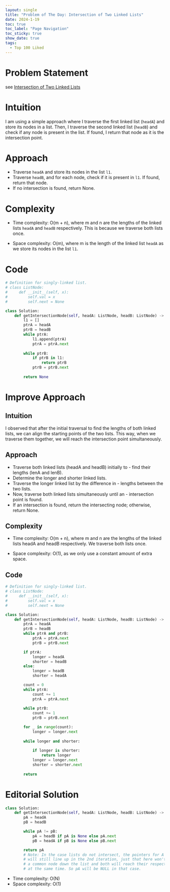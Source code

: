 ```yaml
---
layout: single
title: "Problem of The Day: Intersection of Two Linked Lists"
date: 2024-1-19
toc: true
toc_label: "Page Navigation"
toc_sticky: true
show_date: true
tags:
  - Top 100 Liked
---
```

# Problem Statement
see [Intersection of Two Linked Lists](https://leetcode.com/problems/intersection-of-two-linked-lists/description/?envType=study-plan-v2&envId=top-100-liked)

# Intuition
I am using a simple approach where I traverse the first linked list (`headA`) and store its nodes in a list. Then, I traverse the second linked list (`headB`) and check if any node is present in the list. If found, I return that node as it is the intersection point.

# Approach
- Traverse `headA` and store its nodes in the list `l1`.
- Traverse `headB`, and for each node, check if it is present in `l1`. If found, return that node.
- If no intersection is found, return None.

# Complexity
- Time complexity:
O(m + n), where m and n are the lengths of the linked lists `headA` and `headB` respectively. This is because we traverse both lists once.

- Space complexity:
O(m), where m is the length of the linked list `headA` as we store its nodes in the list `l1`.

# Code
```python
# Definition for singly-linked list.
# class ListNode:
#     def __init__(self, x):
#         self.val = x
#         self.next = None

class Solution:
    def getIntersectionNode(self, headA: ListNode, headB: ListNode) -> Optional[ListNode]:
        l1 = []
        ptrA = headA
        ptrB = headB
        while ptrA:
            l1.append(ptrA)
            ptrA = ptrA.next
        
        while ptrB:
            if ptrB in l1:
                return ptrB
            ptrB = ptrB.next
        
        return None

```

# Improve Approach
## Intuition
I observed that after the initial traversal to find the lengths of both linked lists, we can align the starting points of the two lists. This way, when we traverse them together, we will reach the intersection point simultaneously.


## Approach
- Traverse both linked lists (headA and headB) initially to - find their lengths (lenA and lenB).
- Determine the longer and shorter linked lists.
- Traverse the longer linked list by the difference in - lengths between the two lists.
- Now, traverse both linked lists simultaneously until an - intersection point is found.
- If an intersection is found, return the intersecting node; otherwise, return None.

## Complexity
- Time complexity:
O(m + n), where m and n are the lengths of the linked lists headA and headB respectively. We traverse both lists once.

- Space complexity:
O(1), as we only use a constant amount of extra space.

## Code
```python
# Definition for singly-linked list.
# class ListNode:
#     def __init__(self, x):
#         self.val = x
#         self.next = None

class Solution:
    def getIntersectionNode(self, headA: ListNode, headB: ListNode) -> Optional[ListNode]:
        ptrA = headA
        ptrB = headB
        while ptrA and ptrB:
            ptrA = ptrA.next
            ptrB = ptrB.next

        if ptrA:
            longer = headA
            shorter = headB
        else:
            longer = headB
            shorter = headA

        count = 0
        while ptrA:
            count += 1
            ptrA = ptrA.next
        
        while ptrB:
            count += 1
            ptrB = ptrB.next

        for _ in range(count):
            longer = longer.next
        
        while longer and shorter:
            
            if longer is shorter:
                return longer
            longer = longer.next
            shorter = shorter.next
        
        return     
```

# Editorial Solution
```python
class Solution:
    def getIntersectionNode(self, headA: ListNode, headB: ListNode) -> ListNode:
        pA = headA
        pB = headB

        while pA != pB:
            pA = headB if pA is None else pA.next
            pB = headA if pB is None else pB.next

        return pA
        # Note: In the case lists do not intersect, the pointers for A and B
        # will still line up in the 2nd iteration, just that here won't be
        # a common node down the list and both will reach their respective ends
        # at the same time. So pA will be NULL in that case.
```

- Time complexity: O(N)
- Space complexity: O(1)